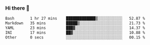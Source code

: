 ### Hi there 👋

<!--
**urzz/urzz** is a ✨ _special_ ✨ repository because its `README.md` (this file) appears on your GitHub profile.

Here are some ideas to get you started:

- 🔭 I’m currently working on ...
- 🌱 I’m currently learning ...
- 👯 I’m looking to collaborate on ...
- 🤔 I’m looking for help with ...
- 💬 Ask me about ...
- 📫 How to reach me: ...
- 😄 Pronouns: ...
- ⚡ Fun fact: ...
-->

<!--START_SECTION:waka-->

```txt
Bash       1 hr 27 mins    █████████████▒░░░░░░░░░░░   52.87 %
Markdown   35 mins         █████▒░░░░░░░░░░░░░░░░░░░   21.73 %
YAML       23 mins         ███▓░░░░░░░░░░░░░░░░░░░░░   14.37 %
INI        17 mins         ██▓░░░░░░░░░░░░░░░░░░░░░░   10.88 %
Other      0 secs          ░░░░░░░░░░░░░░░░░░░░░░░░░   00.15 %
```

<!--END_SECTION:waka-->
